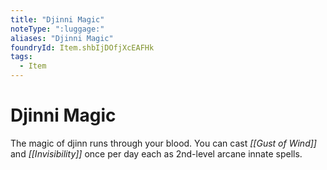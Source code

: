 ```yaml
---
title: "Djinni Magic"
noteType: ":luggage:"
aliases: "Djinni Magic"
foundryId: Item.shbIjDOfjXcEAFHk
tags:
  - Item
---
```


# Djinni Magic

The magic of djinn runs through your blood. You can cast _[[Gust of Wind]]_ and _[[Invisibility]]_ once per day each as 2nd-level arcane innate spells.
